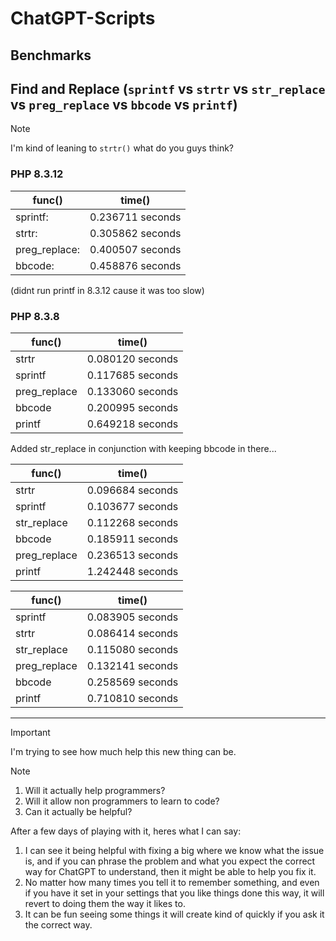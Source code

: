 # ChatGPT-Scripts

## Benchmarks
## Find and Replace (`sprintf` vs `strtr` vs `str_replace` vs `preg_replace` vs `bbcode` vs `printf`)

> [!Note]
> I'm kind of leaning to 	`strtr()` what do you guys think?

### PHP 8.3.12

| func() | time() |
| --- | --- |
| sprintf: | 0.236711 seconds |
| strtr: | 0.305862 seconds |
| preg_replace: | 0.400507 seconds |
| bbcode: | 0.458876 seconds |

(didnt run printf in 8.3.12 cause it was too slow)<br>

### PHP 8.3.8<br>

| func() | time() |
| --- | --- |
| strtr | 0.080120 seconds |
| sprintf | 0.117685 seconds |
| preg_replace | 0.133060 seconds |
| bbcode | 0.200995 seconds |
| printf | 0.649218 seconds |

Added str_replace in conjunction with keeping bbcode in there...<br>

| func() | time() |
| --- | --- |
| strtr | 0.096684 seconds |
| sprintf | 0.103677 seconds |
| str_replace | 0.112268 seconds |
| bbcode | 0.185911 seconds |
| preg_replace | 0.236513 seconds |
| printf | 1.242448 seconds |

| func() | time() |
| --- | --- |
| sprintf | 0.083905 seconds |
| strtr | 0.086414 seconds |
| str_replace | 0.115080 seconds |
| preg_replace | 0.132141 seconds |
| bbcode | 0.258569 seconds |
| printf | 0.710810 seconds |

-------

> [!IMPORTANT]
> I'm trying to see how much help this new thing can be.

> [!NOTE]
> 1. Will it actually help programmers? 
> 2. Will it allow non programmers to learn to code?
> 3. Can it actually be helpful?

After a few days of playing with it, heres what I can say:
1. I can see it being helpful with fixing a big where we know what the issue is, and if you can phrase the problem and what you expect the correct way for ChatGPT to understand, then it might be able to help you fix it.
2. No matter how many times you tell it to remember something, and even if you have it set in your settings that you like things done this way, it will revert to doing them the way it likes to.
3. It can be fun seeing some things it will create kind of quickly if you ask it the correct way.
